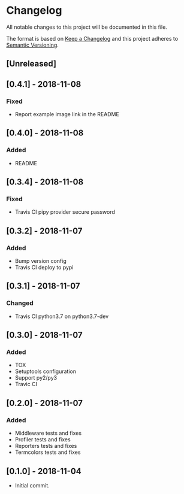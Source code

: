 # Changelog
All notable changes to this project will be documented in this file.

The format is based on [Keep a Changelog](http://keepachangelog.com/en/1.0.0/)
and this project adheres to [Semantic Versioning](http://semver.org/spec/v2.0.0.html).

## [Unreleased]

## [0.4.1] - 2018-11-08
### Fixed
- Report example image link in the README

## [0.4.0] - 2018-11-08
### Added
- README

## [0.3.4] - 2018-11-08
### Fixed
- Travis CI pipy provider secure password

## [0.3.2] - 2018-11-07
### Added
- Bump version config
- Travis CI deploy to pypi

## [0.3.1] - 2018-11-07
### Changed
- Travis CI python3.7 on python3.7-dev

## [0.3.0] - 2018-11-07
### Added
- TOX
- Setuptools configuration
- Support py2/py3
- Travic CI

## [0.2.0] - 2018-11-07
### Added
- Middleware tests and fixes
- Profiler tests and fixes
- Reporters tests and fixes
- Termcolors tests and fixes

## [0.1.0] - 2018-11-04
- Initial commit.